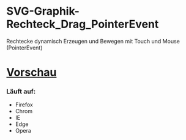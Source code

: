 # SVG-Graphik-Rechteck_Drag_PointerEvent

Rechtecke dynamisch Erzeugen und Bewegen mit Touch und Mouse (PointerEvent)

# [Vorschau](https://htmlpreview.github.io/?https://github.com/sauternic/SVG-Graphik-Rechteck-Drag-PointerEvent)

### Läuft auf:
- Firefox
- Chrom
- IE
- Edge
- Opera
